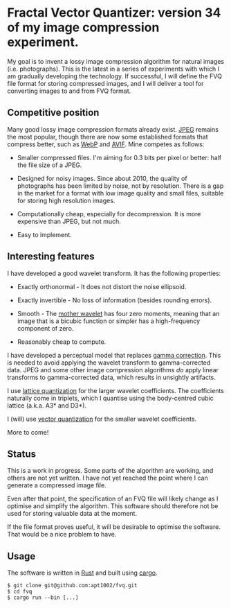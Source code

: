 # Fractal Vector Quantizer: version 34 of my image compression experiment.

My goal is to invent a lossy image compression algorithm for natural images
(i.e. photographs). This is the latest in a series of experiments with which I
am gradually developing the technology. If successful, I will define the FVQ
file format for storing compressed images, and I will deliver a tool for
converting images to and from FVQ format.

## Competitive position

Many good lossy image compression formats already exist. [JPEG] remains the
most popular, though there are now some established formats that compress
better, such as [WebP] and [AVIF]. Mine competes as follows:

 - Smaller compressed files. I'm aiming for 0.3 bits per pixel or better: half
the file size of a JPEG.

 - Designed for noisy images. Since about 2010, the quality of photographs has
been limited by noise, not by resolution. There is a gap in the market for a
format with low image quality and small files, suitable for storing high
resolution images.

 - Computationally cheap, especially for decompression. It is more expensive
than JPEG, but not much.

 - Easy to implement.

## Interesting features

I have developed a good wavelet transform. It has the following properties:

 - Exactly orthonormal - It does not distort the noise ellipsoid.

 - Exactly invertible - No loss of information (besides rounding errors).

 - Smooth - The [mother wavelet] has four zero moments, meaning that an image
that is a bicubic function or simpler has a high-frequency component of zero.

 - Reasonably cheap to compute.

I have developed a perceptual model that replaces [gamma correction]. This is
needed to avoid applying the wavelet transform to gamma-corrected data. JPEG
and some other image compression algorithms *do* apply linear transforms to
gamma-corrected data, which results in unsightly artifacts.

I use [lattice quantization] for the larger wavelet coefficients. The
coefficients naturally come in triplets, which I quantise using the
body-centred cubic lattice (a.k.a. A3* and D3*).

I (will) use [vector quantization] for the smaller wavelet coefficients.

More to come!

## Status

This is a work in progress. Some parts of the algorithm are working, and others
are not yet written. I have not yet reached the point where I can generate a
compressed image file.

Even after that point, the specification of an FVQ file will likely change as I
optimise and simplify the algorithm. This software should therefore not be used
for storing valuable data at the moment.

If the file format proves useful, it will be desirable to optimise the
software. That would be a nice problem to have.

## Usage

The software is written in [Rust] and built using [cargo].

```
$ git clone git@github.com:apt1002/fvq.git
$ cd fvq
$ cargo run --bin [...]
```

[JPEG]: https://en.wikipedia.org/wiki/JPEG
[WebP]: https://en.wikipedia.org/wiki/WebP
[AVIF]: https://en.wikipedia.org/wiki/AVIF
[mother wavelet]: https://en.wikipedia.org/wiki/Wavelet#Mother_wavelet
[gamma correction]: https://en.wikipedia.org/wiki/Gamma_correction
[lattice quantization]: https://publications.lib.chalmers.se/records/fulltext/23008/23008.pdf
[body-centred cubic lattice]: https://www.physics-in-a-nutshell.com/article/12/body-centered-cubic-bcc
[vector quantization]: https://en.wikipedia.org/wiki/Vector_quantization
[Rust]: https://www.rust-lang.org/
[cargo]: https://doc.rust-lang.org/cargo/
